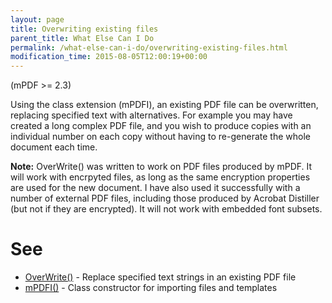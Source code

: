 ```yaml
---
layout: page
title: Overwriting existing files
parent_title: What Else Can I Do
permalink: /what-else-can-i-do/overwriting-existing-files.html
modification_time: 2015-08-05T12:00:19+00:00
---
```


<p>(mPDF &gt;= 2.3)</p>
<p>Using the class extension (mPDFI), an existing PDF file can be overwritten, replacing specified text with alternatives. For example you may have created a long complex PDF file, and you wish to produce copies with an individual number on each copy without having to re-generate the whole document each time.</p>

<div class="alert alert-info" role="alert"><strong>Note:</strong> OverWrite() was written to work on PDF files produced by mPDF. It will work with encrpyted files, as long as the same encryption properties are used for the new document. I have also used it successfully with a number of external PDF files, including those produced by Acrobat Distiller (but not if they are encrypted). It will not work with embedded font subsets.</div>

# See

<ul>
<li><a href="{{ "/reference/mpdf-functions/overwrite.html" | prepend: site.baseurl }}">OverWrite()</a> - Replace specified text strings in an existing PDF file</li>
<li><a href="index4a46.html?tid=348">mPDFI()</a> - Class constructor for importing files and templates</li>
</ul>

